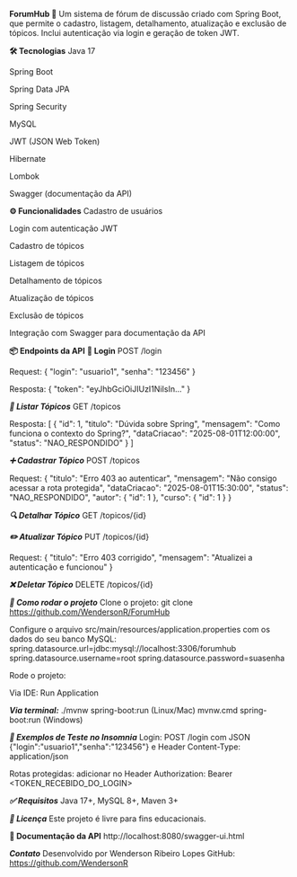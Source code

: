 **ForumHub 🧠**
Um sistema de fórum de discussão criado com Spring Boot, que permite o cadastro, listagem, detalhamento, atualização e exclusão de tópicos. Inclui autenticação via login e geração de token JWT.

**🛠 Tecnologias**
Java 17

Spring Boot

Spring Data JPA

Spring Security

MySQL

JWT (JSON Web Token)

Hibernate

Lombok

Swagger (documentação da API)

**⚙️ Funcionalidades**
Cadastro de usuários

Login com autenticação JWT

Cadastro de tópicos

Listagem de tópicos

Detalhamento de tópicos

Atualização de tópicos

Exclusão de tópicos

Integração com Swagger para documentação da API

**📦 Endpoints da API**
**🔐 Login**
POST /login

Request:
{ "login": "usuario1", "senha": "123456" }

Resposta:
{ "token": "eyJhbGciOiJIUzI1NiIsIn..." }

***📄 Listar Tópicos***
GET /topicos

Resposta:
[ { "id": 1, "titulo": "Dúvida sobre Spring", "mensagem": "Como funciona o contexto do Spring?", "dataCriacao": "2025-08-01T12:00:00", "status": "NAO_RESPONDIDO" } ]

***➕ Cadastrar Tópico***
POST /topicos

Request:
{ "titulo": "Erro 403 ao autenticar", "mensagem": "Não consigo acessar a rota protegida", "dataCriacao": "2025-08-01T15:30:00", "status": "NAO_RESPONDIDO", "autor": { "id": 1 }, "curso": { "id": 1 } }

***🔍 Detalhar Tópico***
GET /topicos/{id}

***✏️ Atualizar Tópico***
PUT /topicos/{id}

Request:
{ "titulo": "Erro 403 corrigido", "mensagem": "Atualizei a autenticação e funcionou" }

***❌ Deletar Tópico***
DELETE /topicos/{id}

***🚀 Como rodar o projeto***
Clone o projeto:
git clone https://github.com/WendersonR/ForumHub

Configure o arquivo src/main/resources/application.properties com os dados do seu banco MySQL:
spring.datasource.url=jdbc:mysql://localhost:3306/forumhub
spring.datasource.username=root
spring.datasource.password=suasenha

Rode o projeto:

Via IDE: Run Application

***Via terminal:***
./mvnw spring-boot:run (Linux/Mac)
mvnw.cmd spring-boot:run (Windows)

***🧪 Exemplos de Teste no Insomnia***
Login: POST /login com JSON {"login":"usuario1","senha":"123456"} e Header Content-Type: application/json

Rotas protegidas: adicionar no Header Authorization: Bearer <TOKEN_RECEBIDO_DO_LOGIN>

***✅ Requisitos***
Java 17+, MySQL 8+, Maven 3+

***📄 Licença***
Este projeto é livre para fins educacionais.

**📖 Documentação da API**
http://localhost:8080/swagger-ui.html

***Contato***
Desenvolvido por Wenderson Ribeiro Lopes
GitHub: https://github.com/WendersonR
